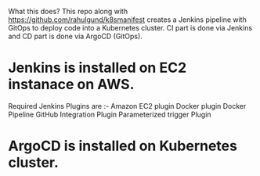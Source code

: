 What this does?
This repo along with https://github.com/rahulgund/k8smanifest creates a Jenkins pipeline with GitOps to deploy code into a Kubernetes cluster. CI part is done via Jenkins and CD part is done via ArgoCD (GitOps).

# Jenkins is installed on EC2 instanace on AWS.
Required Jenkins Plugins are :- 
  Amazon EC2 plugin 
  Docker plugin
  Docker Pipeline
  GitHub Integration Plugin
  Parameterized trigger Plugin
  
# ArgoCD is installed on Kubernetes cluster.
